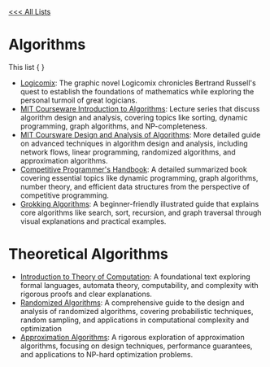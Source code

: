 [<<< All Lists](./../README.md)

# Algorithms

This list { }

- [Logicomix](https://www.logicomix.com/en/): The graphic novel Logicomix chronicles Bertrand Russell's quest to establish the foundations of mathematics while exploring the personal turmoil of great logicians.
- [MIT Courseware Introduction to Algorithms](https://www.youtube.com/playlist?list=PLUl4u3cNGP63EdVPNLG3ToM6LaEUuStEY): Lecture series that discuss algorithm design and analysis, covering topics like sorting, dynamic programming, graph algorithms, and NP-completeness.
- [MIT Coursware Design and Analysis of Algorithms](https://www.youtube.com/playlist?list=PLUl4u3cNGP6317WaSNfmCvGym2ucw3oGp): More detailed guide on advanced techniques in algorithm design and analysis, including network flows, linear programming, randomized algorithms, and approximation algorithms.
- [Competitive Programmer's Handbook](https://cses.fi/book/book.pdf): A detailed summarized book covering essential topics like dynamic programming, graph algorithms, number theory, and efficient data structures from the perspective of competitive programming.
- [Grokking Algorithms](https://edu.anarcho-copy.org/Algorithm/grokking-algorithms-illustrated-programmers-curious.pdf): A beginner-friendly illustrated guide that explains core algorithms like search, sort, recursion, and graph traversal through visual explanations and practical examples.
# Theoretical Algorithms
- [Introduction to Theory of Computation](https://drive.uqu.edu.sa/_/mskhayat/files/MySubjects/20189FS%20ComputationTheory/Introduction%20to%20the%20theory%20of%20computation_third%20edition%20-%20Michael%20Sipser.pdf): A foundational text exploring formal languages, automata theory, computability, and complexity with rigorous proofs and clear explanations.
- [Randomized Algorithms](https://rajsain.wordpress.com/wp-content/uploads/2013/11/randomized-algorithms-motwani-and-raghavan.pdf): A comprehensive guide to the design and analysis of randomized algorithms, covering probabilistic techniques, random sampling, and applications in computational complexity and optimization
- [Approximation Algorithms](https://link.springer.com/book/10.1007/978-3-662-04565-7): A rigorous exploration of approximation algorithms, focusing on design techniques, performance guarantees, and applications to NP-hard optimization problems.
